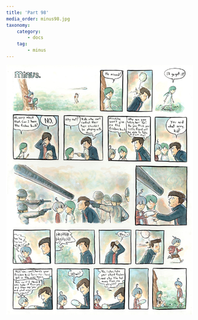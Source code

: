```yaml
---
title: 'Part 98'
media_order: minus98.jpg
taxonomy:
    category:
        - docs
    tag:
        - minus
---
```


![](minus98.jpg)
